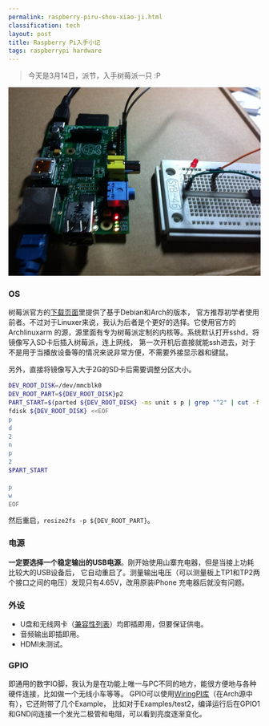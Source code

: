 ```yaml
---
permalink: raspberry-piru-shou-xiao-ji.html
classification: tech
layout: post
title: Raspberry Pi入手小记
tags: raspberrypi hardware
---
```


>今天是3月14日，派节，入手树莓派一只 :P

![](images/raspberrypi.jpg)


### OS

树莓派官方的[下载页面](http://www.raspberrypi.org/downloads)里提供了基于Debian和Arch的版本，
官方推荐初学者使用前者。不过对于Linuxer来说，我认为后者是个更好的选择。它使用官方的Archlinuxarm
的源，源里面有专为树莓派定制的内核等。系统默认打开sshd，将镜像写入SD卡后插入树莓派，连上网线，
第一次开机后直接就能ssh进去，对于不是用于当播放设备等的情况来说非常方便，不需要外接显示器和键鼠。

另外，直接将镜像写入大于2G的SD卡后需要调整分区大小。

```bash
DEV_ROOT_DISK=/dev/mmcblk0
DEV_ROOT_PART=${DEV_ROOT_DISK}p2
PART_START=$(parted ${DEV_ROOT_DISK} -ms unit s p | grep "^2" | cut -f 2 -d:)
fdisk ${DEV_ROOT_DISK} <<EOF
p
d
2
n
p
2
$PART_START

p
w
EOF

```
然后重启，`resize2fs -p ${DEV_ROOT_PART}`。

### 电源

**一定要选择一个稳定输出的USB电源**。刚开始使用山寨充电器，但是当接上功耗比较大的USB设备后，
它自动重启了。测量输出电压（可以测量板上TP1和TP2两个接口之间的电压）发现只有4.65V，改用原装iPhone
充电器后就没有问题。

### 外设

- U盘和无线网卡（[兼容性列表](http://elinux.org/RPi_VerifiedPeripherals)）均即插即用，但要保证供电。
- 音频输出即插即用。
- HDMI未测试。

### GPIO

即通用的数字IO脚，我认为是在功能上唯一与PC不同的地方，能很方便地与各种硬件连接，比如做一个无线小车等等。
GPIO可以使用[WiringPI库](https://github.com/WiringPi/WiringPi)（在Arch源中有），它还附带了几个Example，
比如对于Examples/test2，编译运行后在GPIO1和GND间连接一个发光二极管和电阻，可以看到亮度逐渐变化。


